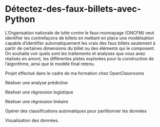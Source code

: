 # Détectez-des-faux-billets-avec-Python

L’Organisation nationale de lutte contre le faux-monnayage (ONCFM) veut identifier les contrefaçons de billets en mettant en place une modélisation capable d’identifier automatiquement les vrais des faux billets seulement à partir de certaines dimensions du billet ou des éléments qui le composent. On souhaite voir quels sont les traitements et analyses que vous avez réalisés en amont, les différentes pistes explorées pour la construction de l’algorithme, ainsi que le modèle final retenu.

Projet effectué dans le cadre de ma formation chez OpenClassrooms

Réaliser une analyse prédictive

Réaliser une régression logistique

Réaliser une régression linéaire

Opérer des classifications automatiques pour partitionner les données

Visualisation des données.
